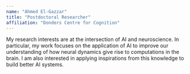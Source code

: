 ```yaml
---
name: "Ahmed El-Gazzar"
title: "Postdoctoral Researcher"
affiliation: "Donders Centre for Cognition"
---
```


My research interests are at the intersection of AI and neuroscience. In particular, my work focuses on the application of AI to improve our understanding of how neural dynamics give rise to computations in the brain. I am also interested in applying inspirations from this knowledge to build better AI systems.